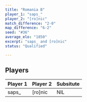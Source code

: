 ```yaml
---
title: "Romania B"
player_1: "saps_"
player_2: "[ro]nic"
match_difference: "2-0"
map_difference: "6-2"
seed: "#36"
average_elo: "1850"
excerpt: "saps_ and [ro]nic"
status: "Qualified"

---
```

## Players

| Player 1 | Player 2 | Subsitute |
| -- | -- | -- |
| saps_ | [ro]nic | NIL |
